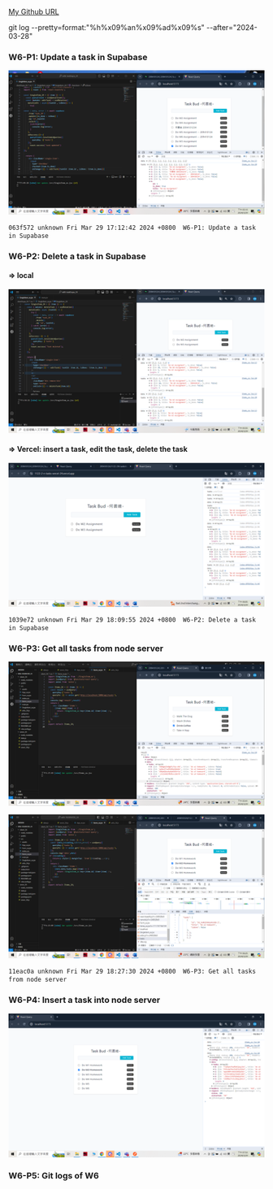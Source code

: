 [My Github URL](https://github.com/209410124/1122-wp2-2N-24.git)

git log --pretty=format:"%h%x09%an%x09%ad%x09%s" --after="2024-03-28"

### W6-P1: Update a task in Supabase
 
![](w6-p1.png)
 ```
 063f572 unknown Fri Mar 29 17:12:42 2024 +0800  W6-P1: Update a task in Supabase
 ```

 ### W6-P2: Delete a task in Supabase
 
#### => local
 
![](w6-p2-1.png)
 
#### => Vercel: insert a task, edit the task, delete the task
 
![](w6-p2-2.png)

```
1039e72 unknown Fri Mar 29 18:09:55 2024 +0800  W6-P2: Delete a task in Supabase
```
### W6-P3: Get all tasks from node server
 
![](w6-p3-1.png)
 
![](w6-p3-2.png)
 ```
 11eac0a unknown Fri Mar 29 18:27:30 2024 +0800  W6-P3: Get all tasks from node server
 ```

 ### W6-P4: Insert a task into node server
 
![](w6-p4.png)

### W6-P5: Git logs of W6